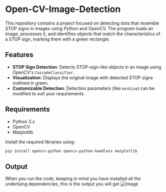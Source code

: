 # Open-CV-Image-Detection


This repository contains a project focused on detecting dots that resemble STOP signs in images using Python and OpenCV. The program loads an image, processes it, and identifies objects that match the characteristics of a STOP sign, marking them with a green rectangle.

## Features

- **STOP Sign Detection**: Detects STOP-sign-like objects in an image using OpenCV's `CascadeClassifier`.
- **Visualization**: Displays the original image with detected STOP signs outlined in green.
- **Customizable Detection**: Detection parameters (like `minSize`) can be modified to suit your requirements.

## Requirements

- Python 3.x
- OpenCV
- Matplotlib

Install the required libraries using:

```bash
pip install opencv-python opencv-python-headless matplotlib
```

## Output
When you run the code, keeping in mind you have installed all the underlying dependencies, this is the output you will get
![image](https://github.com/user-attachments/assets/82060184-20de-4029-8982-22f6001eee47)
